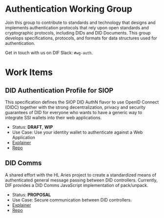 # Authentication Working Group

Join this group to contribute to standards and technology that designs and implements authentication protocols that rely upon open standards and cryptographic protocols, including DIDs and DID Documents. This group develops specifications, protocols, and formats for data structures used for authentication.

Get in touch with us on DIF Slack: `#wg-auth`.

# Work Items

## DID Authentication Profile for SIOP

This specification defines the SIOP DID AuthN flavor to use OpenID Connect (OIDC) together with the strong decentralization, privacy and security guarantees of DID for everyone who wants to have a generic way to integrate SSI wallets into their web applications.

- Status: **DRAFT**, **WIP**
- Use Case: Use your identity wallet to authenticate against a Web Application
- [Explainer](https://github.com/decentralized-identity/papers/blob/master/did-authn/siop/did-authn-siop-profile.md)
- [Repo](https://github.com/decentralized-identity/papers/blob/master/did-authn/siop/did-authn-siop-profile.md)

## DID Comms

A shared effort with the HL Aries project to create a standardized means of authenticated general message passing between DID controllers. Currently, DIF provides a DID Comms JavaScript implementation of pack/unpack.

- Status: **PROPOSAL**
- Use Case: Secure communication between DID controllers.
- [Explainer](https://github.com/hyperledger/aries-rfcs/blob/master/features/0019-encryption-envelope/README.md)
- [Repo](https://github.com/decentralized-identity/DIDComm-js)